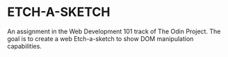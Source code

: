 # ETCH-A-SKETCH

An assignment in the Web Development 101 track of The Odin Project. The goal is to create a web Etch-a-sketch to show DOM manipulation capabilities.